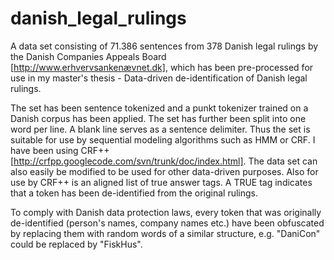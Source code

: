 danish_legal_rulings
===============

A data set consisting of 71.386 sentences from 378 Danish legal rulings by the Danish Companies Appeals Board [http://www.erhvervsankenævnet.dk], which has been pre-processed for use in my master's thesis - Data-driven de-identification of Danish legal rulings. 

The set has been sentence tokenized and a punkt tokenizer trained on a Danish corpus has been applied. The set has further been split into one word per line. A blank line serves as a sentence delimiter. Thus the set is suitable for use by sequential modeling algorithms such as HMM or CRF. I have been using CRF++ [http://crfpp.googlecode.com/svn/trunk/doc/index.html]. The data set can also easily be modified to be used for other data-driven purposes. Also for use by CRF++ is an aligned list of true answer tags. A TRUE tag indicates that a token has been de-identified from the original rulings.

To comply with Danish data protection laws, every token that was originally de-identified (person's names, company names etc.) have been obfuscated by replacing them with random words of a similar structure, e.g. "DaniCon" could be replaced by "FiskHus".
